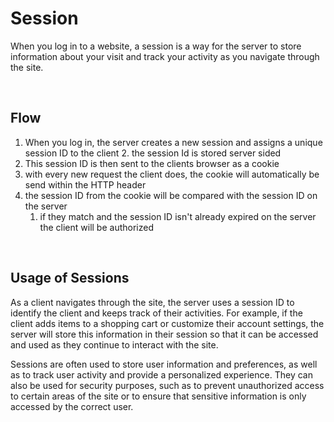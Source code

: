 # Session

When you log in to a website, a session is a way for the server to store information about your visit and track your activity as you navigate through the site. 

<br>

## Flow

1. When you log in, the server creates a new session and assigns a unique session ID to the client 
	2. the session Id is stored server sided
2. This session ID is then sent to the clients browser as a cookie
3. with every new request the client does, the cookie will automatically be send within the HTTP header
4. the session ID from the cookie will be compared with the session ID on the server
	1. if they match and the session ID isn't already expired on the server the client will be authorized

<br>

## Usage of Sessions

As a client navigates through the site, the server uses a session ID to identify the client and keeps track of their activities. For example, if the client adds items to a shopping cart or customize their account settings, the server will store this information in their session so that it can be accessed and used as they continue to interact with the site.

Sessions are often used to store user information and preferences, as well as to track user activity and provide a personalized experience. They can also be used for security purposes, such as to prevent unauthorized access to certain areas of the site or to ensure that sensitive information is only accessed by the correct user.